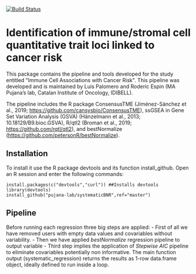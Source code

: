 [![Build Status](https://travis-ci.org/lpalomerol/inmuneAssociation.svg?branch=master)](https://travis-ci.org/lpalomerol/inmuneAssociation)

# Identification of immune/stromal cell quantitative trait loci linked to cancer risk

This package contains the pipeline and tools developed for the study entitled "Immune Cell Associations with Cancer Risk". This pipeline was developed and is maintained by Luis Palomero and Roderic Espin (MA Pujana’s lab, Catalan Institute of Oncology, IDIBELL).

The pipeline includes the R package ConsensusTME (Jiménez-Sánchez et al., 2019; https://github.com/cansysbio/ConsensusTME), ssGSEA in Gene Set Variation Analysis (GSVA) (Hänzelmann et al., 2013; 10.18129/B9.bioc.GSVA), R/qtl2 (Broman et al., 2019; https://github.com/rqtl/qtl2), and bestNormalize (https://github.com/petersonR/bestNormalize).

## Installation

To install it use the R package devtools and its function install_github. Open an R session and enter the following commands:

```
install.packages(c("devtools","curl")) ##Installs devtools 
library(devtools)
install_github("pujana-lab/systematicBNR",ref="master")
```

## Pipeline

  Before running each regression three big steps are applied: 
    - First of all we have removed users with empty data values and covariables without variability.
    - Then we have applied *bestNormalize* regression pipeline to output variable
    - Third step implies the application of *Stepwise AIC* pipeline to eliminate covariables potentially non informative.
  The main function output (systematic_regression) returns the results as 1-row data.frame object, ideally defined to run inside a loop.
  
  
 
